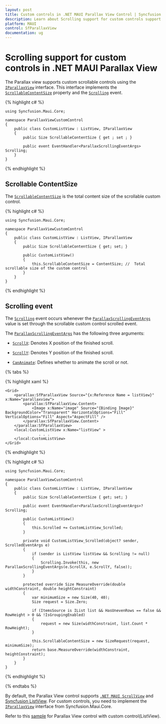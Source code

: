 ```yaml
---
layout: post
title: Custom controls in .NET MAUI Parallax View Control | Syncfusion
description: Learn about Scrolling support for custom controls support in Syncfusion .NET MAUI Parallax View (SfParallaxView) control and more.
platform: MAUI
control: SfParallaxView
documentation: ug
---
```


# Scrolling support for custom controls in .NET MAUI Parallax View

The Parallax view supports custom scrollable controls using the [`IParallaxView`]() interface. This interface implements the [`ScrollableContentSize`]() property and the [`Scrolling`]() event. 

{% highlight c# %}

    using Syncfusion.Maui.Core;

    namespace ParallaxViewCustomControl
    {
        public class CustomListView : ListView, IParallaxView
        {
            public Size ScrollableContentSize { get ; set ; }

            public event EventHandler<ParallaxScrollingEventArgs> Scrolling;
        }
    }

{% endhighlight %}                         

## Scrollable ContentSize

The [`ScrollableContentSize`]() is the total content size of the scrollable custom control.

{% highlight c# %}

    using Syncfusion.Maui.Core;

    namespace ParallaxViewCustomControl
    {
        public class CustomListView : ListView, IParallaxView
        {
            public Size ScrollableContentSize { get; set; }

            public CustomListView()
            {
                this.ScrollableContentSize = ContentSize; //  Total scrollable size of the custom control
            }
        }
    }

{% endhighlight %}

## Scrolling event

The [`Scrolling`]() event occurs whenever the [`ParallaxScrollingEventArgs`]() value is set through the scrollable custom control scrolled event.

The [`ParallaxScrollingEventArgs`]() has the following three arguments:

* [`ScrollX`](): Denotes X position of the finished scroll.

* [`ScrollY`](): Denotes Y position of the finished scroll.

* [`CanAnimate`](): Defines whether to animate the scroll or not.

{% tabs %}

{% highlight xaml %}

    <Grid>
        <parallax:SfParallaxView Source="{x:Reference Name = listView}" x:Name="parallaxview">
            <parallax:SfParallaxView.Content>
                <Image x:Name="image" Source="{Binding Image}" BackgroundColor="Transparent" HorizontalOptions="Fill" VerticalOptions="Fill" Aspect="AspectFill" />
            </parallax:SfParallaxView.Content>
        </parallax:SfParallaxView>
        <local:CustomListView x:Name="listView" >
                   . . .
        </local:CustomListView>
    </Grid>

{% endhighlight %}

{% highlight c# %}

    using Syncfusion.Maui.Core;

    namespace ParallaxViewCustomControl
    {
        public class CustomListView : ListView, IParallaxView
        {
            public Size ScrollableContentSize { get; set; }

            public event EventHandler<ParallaxScrollingEventArgs>? Scrolling;

            public CustomListView()
            {
                this.Scrolled += CustomListView_Scrolled;
            }

            private void CustomListView_Scrolled(object? sender, ScrolledEventArgs e)
            {
                if (sender is ListView listView && Scrolling != null)
                {
                    Scrolling.Invoke(this, new ParallaxScrollingEventArgs(e.ScrollX, e.ScrollY, false));
                }
            }

            protected override Size MeasureOverride(double widthConstraint, double heightConstraint)
            {
                var minimumSize = new Size(40, 40);
                Size request = Size.Zero;

                if (ItemsSource is IList list && HasUnevenRows == false && RowHeight > 0 && !IsGroupingEnabled)
                {
                    request = new Size(widthConstraint, list.Count * RowHeight);
                }

                this.ScrollableContentSize = new SizeRequest(request, minimumSize);
                return base.MeasureOverride(widthConstraint, heightConstraint);
            }
        }
    }

{% endhighlight %}

{% endtabs %}

By default, the Parallax View control supports [`.NET MAUI ScrollView`]() and [Syncfusion ListView](). For custom controls, you need to implement the [`IParallaxView`]() interface from Syncfusion.Maui.Core.

Refer to this [sample]() for Parallax View control with custom control(ListView).
